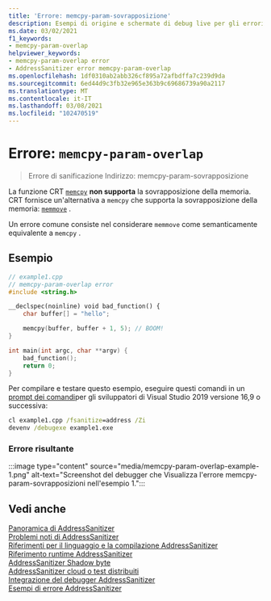 ```yaml
---
title: 'Errore: memcpy-param-sovrapposizione'
description: Esempi di origine e schermate di debug live per gli errori di sovrapposizione dei parametri memcpy.
ms.date: 03/02/2021
f1_keywords:
- memcpy-param-overlap
helpviewer_keywords:
- memcpy-param-overlap error
- AddressSanitizer error memcpy-param-overlap
ms.openlocfilehash: 1df0310ab2abb326cf895a72afbdffa7c239d9da
ms.sourcegitcommit: 6ed44d9c3fb32e965e363b9c69686739a90a2117
ms.translationtype: MT
ms.contentlocale: it-IT
ms.lasthandoff: 03/08/2021
ms.locfileid: "102470519"
---
```

# <a name="error-memcpy-param-overlap"></a>Errore: `memcpy-param-overlap`

> Errore di sanificazione Indirizzo: memcpy-param-sovrapposizione

La funzione CRT [`memcpy`](../c-runtime-library/reference/memcpy-wmemcpy.md) **non supporta** la sovrapposizione della memoria. CRT fornisce un'alternativa a `memcpy` che supporta la sovrapposizione della memoria: [`memmove`](../c-runtime-library/reference/memmove-wmemmove.md) .

Un errore comune consiste nel considerare `memmove` come semanticamente equivalente a `memcpy` .

## <a name="example"></a>Esempio

```cpp
// example1.cpp
// memcpy-param-overlap error
#include <string.h>

__declspec(noinline) void bad_function() {
    char buffer[] = "hello";

    memcpy(buffer, buffer + 1, 5); // BOOM!
}

int main(int argc, char **argv) {
    bad_function();
    return 0;
}
```

Per compilare e testare questo esempio, eseguire questi comandi in un [prompt dei comandi](../build/building-on-the-command-line.md#developer_command_prompt_shortcuts)per gli sviluppatori di Visual Studio 2019 versione 16,9 o successiva:

```cmd
cl example1.cpp /fsanitize=address /Zi
devenv /debugexe example1.exe
```

### <a name="resulting-error"></a>Errore risultante

:::image type="content" source="media/memcpy-param-overlap-example-1.png" alt-text="Screenshot del debugger che Visualizza l'errore memcpy-param-sovrapposizioni nell'esempio 1.":::

## <a name="see-also"></a>Vedi anche

[Panoramica di AddressSanitizer](./asan.md)\
[Problemi noti di AddressSanitizer](./asan-known-issues.md)\
[Riferimenti per il linguaggio e la compilazione AddressSanitizer](./asan-building.md)\
[Riferimento runtime AddressSanitizer](./asan-runtime.md)\
[AddressSanitizer Shadow byte](./asan-shadow-bytes.md)\
[AddressSanitizer cloud o test distribuiti](./asan-offline-crash-dumps.md)\
[Integrazione del debugger AddressSanitizer](./asan-debugger-integration.md)\
[Esempi di errore AddressSanitizer](./asan-error-examples.md)
